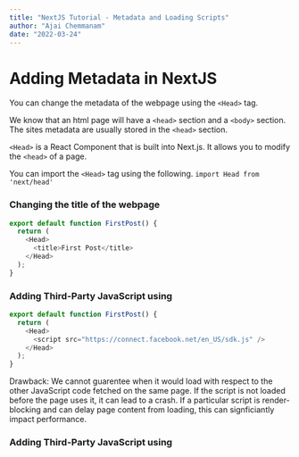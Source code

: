```yaml
---
title: "NextJS Tutorial - Metadata and Loading Scripts"
author: "Ajai Chemmanam"
date: "2022-03-24"
---
```


# Adding Metadata in NextJS

You can change the metadata of the webpage using the `<Head>` tag.

We know that an html page will have a `<head>` section and a `<body>` section.
The sites metadata are usually stored in the `<head>` section.

`<Head>` is a React Component that is built into Next.js. It allows you to modify the `<head>` of a page.

You can import the `<Head>` tag using the following.
`import Head from 'next/head'`

### Changing the title of the webpage

```js
export default function FirstPost() {
  return (
    <Head>
      <title>First Post</title>
    </Head>
  );
}
```

### Adding Third-Party JavaScript using <Head>

```js
export default function FirstPost() {
  return (
    <Head>
      <script src="https://connect.facebook.net/en_US/sdk.js" />
    </Head>
  );
}
```

Drawback: We cannot guarentee when it would load with respect to the other JavaScript code fetched on the same page.
If the script is not loaded before the page uses it, it can lead to a crash.
If a particular script is render-blocking and can delay page content from loading, this can signficiantly impact performance.

### Adding Third-Party JavaScript using <Script>

Import `<Script>` as given below
`import Script from 'next/script'`

Usage

```js
<Script
  src="https://connect.facebook.net/en_US/sdk.js"
  strategy="lazyOnload"
  onLoad={() =>
    console.log(`script loaded correctly, window.FB has been populated`)
  }
/>
```

`strategy` attribute controls when the third-party script should load. _lazyOnload_ tells Next.js to load this particular script lazily during browser idle time.

`onLoad` is used to run any JavaScript code immediately after the script has finished loading.

Note: `<Script>` is to be used outside `<Head>` tag
